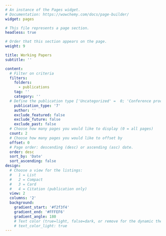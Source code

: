 ```yaml
---
# An instance of the Pages widget.
# Documentation: https://wowchemy.com/docs/page-builder/
widget: pages

# This file represents a page section.
headless: true

# Order that this section appears on the page.
weight: 9

title: Working Papers
subtitle: ''

content:
  # Filter on criteria
  filters:
    folders:
      - publications
    tag: ''
    category: ''
  # Define the publication type ['Uncategorized' =  0; 'Conference proceedings' =  1; 'Journal' =  2; 'Work in progress' =  3; 'Technical report' =  4; 'Book' =  5; 'Book chapter' =  6; 'working paper' = 7; 'peer-reviewed' = 8]
    publication_type: '7'
    author: ''
    exclude_featured: false
    exclude_future: false
    exclude_past: false
  # Choose how many pages you would like to display (0 = all pages)
  count: 2
  # Choose how many pages you would like to offset by
  offset: 0
  # Page order: descending (desc) or ascending (asc) date.
  order: desc
  sort_by: 'Date'
  sort_ascending: false
design:
  # Choose a view for the listings:
  #   1 = List
  #   2 = Compact
  #   3 = Card
  #   4 = Citation (publication only)
  view: 2
  columns: '2'
  background:
    gradient_start: '#f2f3f4'
    gradient_end: '#FFFEF6'
    gradient_angle: 180
    # Text color (true=light, false=dark, or remove for the dynamic theme color).
    # text_color_light: true
---
```

